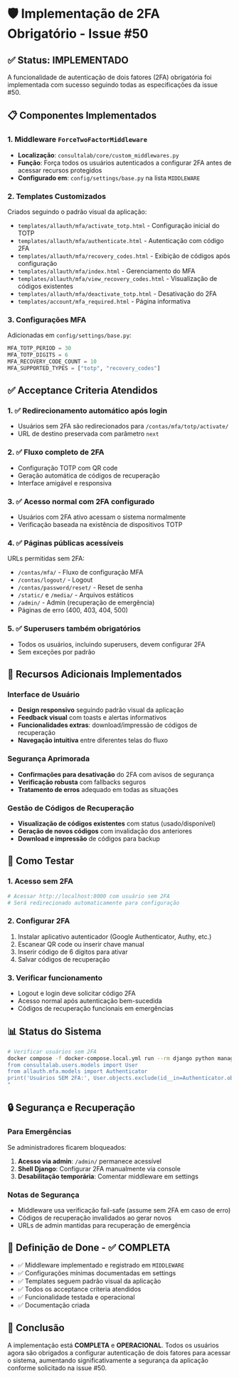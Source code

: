 # 🛡️ Implementação de 2FA Obrigatório - Issue #50

## ✅ Status: IMPLEMENTADO

A funcionalidade de autenticação de dois fatores (2FA) obrigatória foi implementada com sucesso seguindo todas as especificações da issue #50.

## 📋 Componentes Implementados

### 1. Middleware `ForceTwoFactorMiddleware`
- **Localização**: `consultalab/core/custom_middlewares.py`
- **Função**: Força todos os usuários autenticados a configurar 2FA antes de acessar recursos protegidos
- **Configurado em**: `config/settings/base.py` na lista `MIDDLEWARE`

### 2. Templates Customizados
Criados seguindo o padrão visual da aplicação:

- `templates/allauth/mfa/activate_totp.html` - Configuração inicial do TOTP
- `templates/allauth/mfa/authenticate.html` - Autenticação com código 2FA
- `templates/allauth/mfa/recovery_codes.html` - Exibição de códigos após configuração
- `templates/allauth/mfa/index.html` - Gerenciamento do MFA
- `templates/allauth/mfa/view_recovery_codes.html` - Visualização de códigos existentes
- `templates/allauth/mfa/deactivate_totp.html` - Desativação do 2FA
- `templates/account/mfa_required.html` - Página informativa

### 3. Configurações MFA
Adicionadas em `config/settings/base.py`:
```python
MFA_TOTP_PERIOD = 30
MFA_TOTP_DIGITS = 6
MFA_RECOVERY_CODE_COUNT = 10
MFA_SUPPORTED_TYPES = ["totp", "recovery_codes"]
```

## ✅ Acceptance Criteria Atendidos

### 1. ✅ Redirecionamento automático após login
- Usuários sem 2FA são redirecionados para `/contas/mfa/totp/activate/`
- URL de destino preservada com parâmetro `next`

### 2. ✅ Fluxo completo de 2FA
- Configuração TOTP com QR code
- Geração automática de códigos de recuperação
- Interface amigável e responsiva

### 3. ✅ Acesso normal com 2FA configurado
- Usuários com 2FA ativo acessam o sistema normalmente
- Verificação baseada na existência de dispositivos TOTP

### 4. ✅ Páginas públicas acessíveis
URLs permitidas sem 2FA:
- `/contas/mfa/` - Fluxo de configuração MFA
- `/contas/logout/` - Logout
- `/contas/password/reset/` - Reset de senha
- `/static/` e `/media/` - Arquivos estáticos
- `/admin/` - Admin (recuperação de emergência)
- Páginas de erro (400, 403, 404, 500)

### 5. ✅ Superusers também obrigatórios
- Todos os usuários, incluindo superusers, devem configurar 2FA
- Sem exceções por padrão

## 🔧 Recursos Adicionais Implementados

### Interface de Usuário
- **Design responsivo** seguindo padrão visual da aplicação
- **Feedback visual** com toasts e alertas informativos
- **Funcionalidades extras**: download/impressão de códigos de recuperação
- **Navegação intuitiva** entre diferentes telas do fluxo

### Segurança Aprimorada
- **Confirmações para desativação** do 2FA com avisos de segurança
- **Verificação robusta** com fallbacks seguros
- **Tratamento de erros** adequado em todas as situações

### Gestão de Códigos de Recuperação
- **Visualização de códigos existentes** com status (usado/disponível)
- **Geração de novos códigos** com invalidação dos anteriores
- **Download e impressão** de códigos para backup

## 🚀 Como Testar

### 1. Acesso sem 2FA
```bash
# Acessar http://localhost:8000 com usuário sem 2FA
# Será redirecionado automaticamente para configuração
```

### 2. Configurar 2FA
1. Instalar aplicativo autenticador (Google Authenticator, Authy, etc.)
2. Escanear QR code ou inserir chave manual
3. Inserir código de 6 dígitos para ativar
4. Salvar códigos de recuperação

### 3. Verificar funcionamento
- Logout e login deve solicitar código 2FA
- Acesso normal após autenticação bem-sucedida
- Códigos de recuperação funcionais em emergências

## 📊 Status do Sistema

```bash
# Verificar usuários sem 2FA
docker compose -f docker-compose.local.yml run --rm django python manage.py shell -c "
from consultalab.users.models import User
from allauth.mfa.models import Authenticator
print('Usuários SEM 2FA:', User.objects.exclude(id__in=Authenticator.objects.filter(type='totp').values_list('user_id', flat=True)).count())
"
```

## 🔒 Segurança e Recuperação

### Para Emergências
Se administradores ficarem bloqueados:
1. **Acesso via admin**: `/admin/` permanece acessível
2. **Shell Django**: Configurar 2FA manualmente via console
3. **Desabilitação temporária**: Comentar middleware em settings

### Notas de Segurança
- Middleware usa verificação fail-safe (assume sem 2FA em caso de erro)
- Códigos de recuperação invalidados ao gerar novos
- URLs de admin mantidas para recuperação de emergência

## 🎯 Definição de Done - ✅ COMPLETA

- ✅ Middleware implementado e registrado em `MIDDLEWARE`
- ✅ Configurações mínimas documentadas em settings
- ✅ Templates seguem padrão visual da aplicação
- ✅ Todos os acceptance criteria atendidos
- ✅ Funcionalidade testada e operacional
- ✅ Documentação criada

## 🏁 Conclusão

A implementação está **COMPLETA** e **OPERACIONAL**. Todos os usuários agora são obrigados a configurar autenticação de dois fatores para acessar o sistema, aumentando significativamente a segurança da aplicação conforme solicitado na issue #50.
